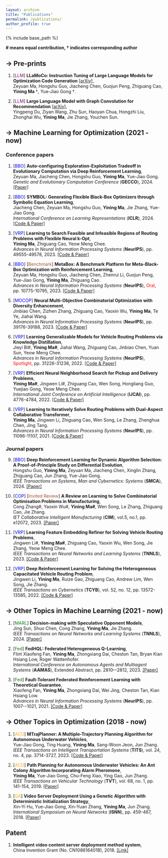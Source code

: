 ```yaml
---
layout: archive
title: "Publications"
permalink: /publications/
author_profile: true
---
```


{% include base_path %}

**# means equal contribution,  $\dagger$ indicates corresponding author**


-> Pre-prints
-----
1. [<font color=purple>LLM</font>] **LLaMoCo: Instruction Tuning of Large Language Models for Optimization Code Generation** [[arXiv]](https://arxiv.org/abs/2403.01131),  
Zeyuan Ma, Hongshu Guo, Jiacheng Chen, Guojun Peng, Zhiguang Cao, **Yining Ma** $\dagger$, Yue-Jiao Gong $\dagger$.

1. [<font color=purple>LLM</font>] **Large Language Model with Graph Convolution for Recommendation** [[arXiv]](https://arxiv.org/abs/2402.08859),  
Yingpeng Du, Ziyan Wang, Zhu Sun, Haoyan Chua, Hongzhi Liu, Zhonghai Wu, **Yining Ma**, Jie Zhang,
Youchen Sun.  

-> Machine Learning for Optimization (2021 - now)
-----
### Conference papers
1. [<font color=Blue>BBO</font>] **Auto-configuring Exploration-Exploitation Tradeoff in Evolutionary Computation via Deep Reinforcement Learning**,  
Zeyuan Ma, Jiacheng Chen, Hongshu Guo, **Yining Ma**, Yue-Jiao Gong.  
*Genetic and Evolutionary Computation Conference* (**GECCO**), 2024. [[Paper]](https://arxiv.org/abs/2404.08239)

1. [<font color=Blue>BBO</font>] **SYMBOL: Generating Flexible Black-Box Optimizers through Symbolic Equation Learning**,  
Jiacheng Chen, Zeyuan Ma, Hongshu Guo, **Yining Ma**, Jie Zhang, Yue-Jiao Gong.  
*International Conference on Learning Representations* (**ICLR**), 2024. [[Code & Paper]](https://github.com/gmc-drl/symbol)

1. [<font color=Blue>VRP</font>] **Learning to Search Feasible and Infeasible Regions of Routing Problems with Flexible Neural k-Opt**,  
**Yining Ma**, Zhiguang Cao, Yeow Meng Chee.  
*Advances in Neural Information Processing Systems* (**NeurIPS**), pp. 49555-49578, 2023. [[Code & Paper]](https://github.com/yining043/NeuOpt)

1. [<font color=Blue>BBO</font>] [<font color=Sienna>Benchmark</font>] **MetaBox: A Benchmark Platform for Meta-Black-Box Optimization with Reinforcement Learning**,  
Zeyuan Ma, Hongshu Guo, Jiacheng Chen, Zhenrui Li, Guojun Peng, Yue-Jiao Gong, **Yining Ma**, Zhiguang Cao.  
*Advances in Neural Information Processing Systems* (**NeurIPS**), <font color=Red>Oral</font>, pp. 10775-10795, 2023. [[Code & Paper]](https://github.com/GMC-DRL/MetaBox)

1. [<font color=Blue>MOCOP</font>] **Neural Multi-Objective Combinatorial Optimization with Diversity Enhancement**,  
Jinbiao Chen, Zizhen Zhang, Zhiguang Cao, Yaoxin Wu, **Yining Ma**, Te Ye, Jiahai Wang.   
*Advances in Neural Information Processing Systems* (**NeurIPS**), pp. 39176-39188, 2023. [[Code & Paper]](https://github.com/bill-cjb/NHDE)

1. [<font color=Blue>VRP</font>] **Learning Generalizable Models for Vehicle Routing Problems via Knowledge Distillation**,   
Jieyi Bi#, **Yining Ma#**, Jiahai Wang, Zhiguang Cao, Jinbiao Chen, Yuan Sun, Yeow Meng Chee.   
*Advances in Neural Information Processing Systems* (**NeurIPS**), <font color=Red>Spotlight</font>, pp. 31226-31238, 2022. [[Code & Paper]](https://github.com/jieyibi/AMDKD)

1. [<font color=Blue>VRP</font>] **Efficient Neural Neighborhood Search for Pickup and Delivery Problems**,   
**Yining Ma#**, Jingwen Li#, Zhiguang Cao, Wen Song, Hongliang Guo, Yuejiao Gong, Yeow Meng Chee.   
*International Joint Conference on Artificial Intelligence* (**IJCAI**),  pp. 4776-4784, 2022. [[Code & Paper]](https://github.com/yining043/PDP-N2S)

1. [<font color=Blue>VRP</font>] **Learning to Iteratively Solve Routing Problems with Dual-Aspect Collaborative Transformer**,  
**Yining Ma**, Jingwen Li, Zhiguang Cao, Wen Song, Le Zhang, Zhenghua Chen, Jing Tang.   
*Advances in Neural Information Processing Systems* (**NeurIPS**),  pp. 11096-11107, 2021. [[Code & Paper]](https://github.com/yining043/VRP-DACT)

### Journal papers

9. [<font color=Blue>BBO</font>] **Deep Reinforcement Learning for Dynamic Algorithm Selection: A Proof-of-Principle Study on Differential Evolution**,  
Hongshu Guo, **Yining Ma**, Zeyuan Ma, Jiacheng Chen, Xinglin Zhang, Zhiguang Cao, Jun Zhang, Yue-Jiao Gong.  
*IEEE Transactions on Systems, Man and Cybernetics: Systems* (**SMCA**), 2024. [[Paper]](https://ieeexplore.ieee.org/abstract/document/10496708) 

1. [<font color=Blue>COP</font>] [<font color=Sienna>Invited Review</font>] **A Review on Learning to Solve Combinatorial Optimisation Problems in Manufacturing**,   
Cong Zhang#, Yaoxin Wu#, **Yining Ma#**, Wen Song, Le Zhang, Zhiguang Cao, Jie Zhang.  
*IET Collaborative Intelligent Manufacturing* (**CIM**), vol.5, no.1, pp. e12072, 2023. [[Paper]](http://dx.doi.org/10.1049/cim2.12072)

1. [<font color=Blue>VRP</font>] **Learning Feature Embedding Refiner for Solving Vehicle Routing Problems**,   
Jingwen Li#, **Yining Ma#**, Zhiguang Cao, Yaoxin Wu, Wen Song, Jie Zhang, Yeow Meng Chee.  
*IEEE Transactions on Neural Networks and Learning Systems* (**TNNLS**), 2023. [[Code & Paper]](https://github.com/Demon0312/Feature-Embedding-Refiner)


1. [<font color=Blue>VRP</font>] **Deep Reinforcement Learning for Solving the Heterogeneous Capacitated Vehicle Routing Problem**,   
Jingwen Li, **Yining Ma**, Ruize Gao, Zhiguang Cao, Andrew Lim, Wen Song, Jie Zhang.   
*IEEE Transactions on Cybernetics* (**TCYB**),  vol. 52, no. 12, pp. 13572-13585, 2022. [[Code & Paper]](https://github.com/Demon0312/HCVRP_DRL)


-> Other Topics in Machine Learning (2021 - now)
-----

1. [<font color=Green>MARL</font>] **Decision-making with Speculative Opponent Models**,   
Jing Sun, Shuo Chen, Cong Zhang, **Yining Ma**, Jie Zhang.   
*IEEE Transactions on Neural Networks and Learning Systems* (**TNNLS**), 2024. [[Paper]](https://ieeexplore.ieee.org/document/10496229)

1. [<font color=Green>Fed</font>] **FedHQL: Federated Heterogeneous Q-Learning**,   
Flint Xiaofeng Fan, **Yining Ma**, Zhongxiang Dai, Cheston Tan, Bryan Kian Hsiang Low, Roger Wattenhofer.   
*International Conference on Autonomous Agents and Multiagent Systems* (**AAMAS**), Extended Abstract, pp. 2810–-2812, 2023. [[Paper]](https://dl.acm.org/doi/10.5555/3545946.3599086)

1. [<font color=Green>Fed</font>] **Fault-Tolerant Federated Reinforcement Learning with Theoretical Guarantee**,   
Xiaofeng Fan, **Yining Ma**, Zhongxiang Dai, Wei Jing, Cheston Tan, Kian Hsiang Low.   
*Advances in Neural Information Processing Systems* (**NeurIPS**),  pp. 1007--1021, 2021. [[Code & Paper]](https://github.com/flint-xf-fan/Byzantine-Federeated-RL)


-> Other Topics in Optimization (2018 - now)
-----
1. [<font color=Orange>ACO</font>] **MTrajPlanner: A Multiple-Trajectory Planning Algorithm for Autonomous Underwater Vehicles**,   
Yue-Jiao Gong, Ting Huang, **Yining Ma**, Sang-Woon Jeon, Jun Zhang.  
*IEEE Transactions on Intelligent Transportation Systems* (**TITS**), vol. 24, no. 4, pp. 3714-3727, 2023. [[Code & Paper]](https://github.com/GnauhGnit/MTrajPlanner)

1. [<font color=Orange>ACO</font>] **Path Planning for Autonomous Underwater Vehicles: An Ant Colony Algorithm Incorporating Alarm Pheromone**,      
**Yining Ma**, Yue-Jiao Gong, Chu-Feng Xiao, Ying Gao, Jun Zhang.  
*IEEE Transactions on Vehicular Technology* (**TVT**),  vol. 68, no. 1, pp. 141-154, 2019. [[Paper]](https://ieeexplore.ieee.org/abstract/document/8540402)

1. [<font color=Orange>GA</font>] **Video Server Deployment Using a Genetic Algorithm with Deterministic Initialization Strategy**,     
Xin-Yi Hu, Yue-Jiao Gong, Xin-Yuan Zhang, **Yining Ma**, Jun Zhang.  
*International Symposium on Neural Networks* (**ISNN**),  pp. 459-467, 2018. [[Paper]](https://link.springer.com/chapter/10.1007/978-3-319-92537-0_53)


Patent
-----
1. **Intelligent video content server deployment method system**,   
China Invention Grant (No. CN108616401B), 2018. [[Link]](https://patents.google.com/patent/CN108616401B/en)

